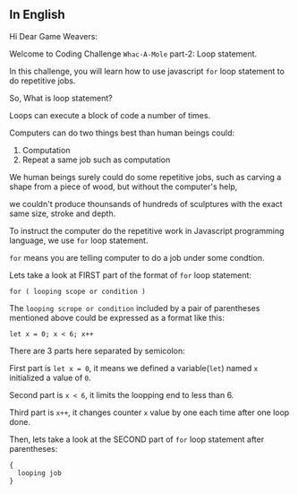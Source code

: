 ## In English

Hi Dear Game Weavers:

Welcome to Coding Challenge `Whac-A-Mole` part-2: Loop statement.

In this challenge, you will learn how to use javascript `for` loop statement to do repetitive jobs.

So, What is loop statement?

Loops can execute a block of code a number of times.

Computers can do two things best than human beings could:

1. Computation
2. Repeat a same job such as computation


We human beings surely could do some repetitive jobs, such as carving a shape from a piece of wood, but without the computer's help,

we couldn't produce thounsands of hundreds of sculptures with the exact same size, stroke and depth.

To instruct the computer do the repetitive work in Javascript programming language, we use `for` loop statement.

`for` means you are telling computer to do a job under some condtion.

Lets take a look at FIRST part of the format of `for` loop statement:

```
for ( looping scope or condition )
```

The `looping scrope or condition` included by a pair of parentheses mentioned above could be expressed as a format like this:

```
let x = 0; x < 6; x++
```

There are 3 parts here separated by semicolon:

First part is `let x = 0`, it means we defined a variable(`let`) named `x` initialized a value of `0`.

Second part is `x < 6`, it limits the loopping end to less than 6.

Third part is `x++`, it changes counter `x` value by one each time after one loop done.

Then, lets take a look at the SECOND part of `for` loop statement after parentheses:

```
{
  looping job
}
```
